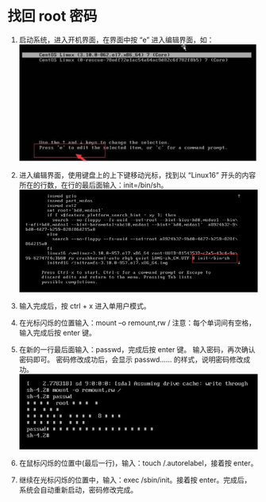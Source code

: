 # 找回 root 密码

1. 启动系统，进入开机界面，在界面中按 “e” 进入编辑界面，如：
    ![](./img/findpasswd.png)
2. 进入编辑界面，使用键盘上的上下键移动光标，找到以 “Linux16” 开头的内容所在的行数，在行的最后面输入：init=/bin/sh。
    ![](./img/2.png)
3. 输入完成后，按 ctrl + x 进入单用户模式。
4. 在光标闪烁的位置输入：mount –o remount,rw /
    注意：每个单词间有空格，输入完成后按 enter 键。
5. 在新的一行最后面输入：passwd，完成后按 enter 键。
    输入密码，再次确认密码即可。
    密码修改成功后，会显示 passwd…… 的样式，说明密码修改成功。
    ![](./img/3.png)

6. 在鼠标闪烁的位置中(最后一行)，输入：touch /.autorelabel，接着按 enter。
7. 继续在光标闪烁的位置中，输入：exec /sbin/init。接着按 enter。完成后，系统会自动重新启动，密码修改完成。